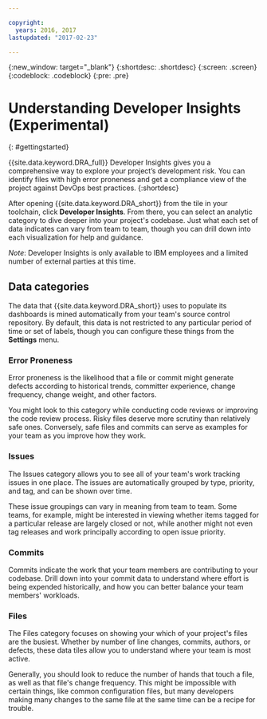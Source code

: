 ```yaml
---

copyright:
  years: 2016, 2017
lastupdated: "2017-02-23"

---
```


{:new_window: target="_blank"}
{:shortdesc: .shortdesc}
{:screen: .screen}
{:codeblock: .codeblock}
{:pre: .pre}

# Understanding Developer Insights (Experimental)
{: #gettingstarted}

{{site.data.keyword.DRA_full}} Developer Insights gives you a comprehensive way to explore your project’s development risk. You can identify files with high error proneness and get a compliance view of the project against DevOps best practices.
{:shortdesc}

After opening {{site.data.keyword.DRA_short}} from the tile in your toolchain, click **Developer Insights**. From there, you can select an analytic category to dive deeper into your project's codebase. Just what each set of data indicates can vary from team to team, though you can drill down into each visualization for help and guidance. 

_Note_: Developer Insights is only available to IBM employees and a limited number of external parties at this time. 

## Data categories

The data that {{site.data.keyword.DRA_short}} uses to populate its dashboards is mined automatically from your team's source control repository. By default, this data is not restricted to any particular period of time or set of labels, though you can configure these things from the **Settings** menu. 

### Error Proneness

Error proneness is the likelihood that a file or commit might generate defects according to historical trends, committer experience, change frequency, change weight, and other factors. 

You might look to this category while conducting code reviews or improving the code review process. Risky files deserve more scrutiny than relatively safe ones. Conversely, safe files and commits can serve as examples for your team as you improve how they work.

### Issues

The Issues category allows you to see all of your team's work tracking issues in one place. The issues are automatically grouped by type, priority, and tag, and can be shown over time. 

These issue groupings can vary in meaning from team to team. Some teams, for example, might be interested in viewing whether items tagged for a particular release are largely closed or not, while another might not even tag releases and work principally according to open issue priority.  

### Commits

Commits indicate the work that your team members are contributing to your codebase. Drill down into your commit data to understand where effort is being expended historically, and how you can better balance your team members' workloads. 

### Files

The Files category focuses on showing your which of your project's files are the busiest. Whether by number of line changes, commits, authors, or defects, these data tiles allow you to understand where your team is most active. 

Generally, you should look to reduce the number of hands that touch a file, as well as that file's change frequency. This might be impossible with certain things, like common configuration files, but many developers making many changes to the same file at the same time can be a recipe for trouble. 

<!--## WORKING - Garage Method tie in?

Add paragraph linking to GM. Not sure what form this would take--are there identified practices here? The Bluemix Docs material should generally not be prescriptive, especially given that the product UI doesn't often indicate what to do with data, but there's an opportunity to link out for interested parties. -->